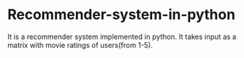 # Recommender-system-in-python
It is a recommender system implemented in python. It takes input as a matrix with movie ratings of users(from 1-5). 

